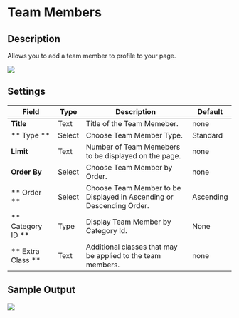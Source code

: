 # Team Members

## Description

Allows you to add a team member to profile to your page.

![](http://transvelo.github.io/bethlehem/docs/images/vc-team-members-settings.png)

## Settings

| Field | Type | Description | Default
| -- | -- | -- | -- |
| **Title** | Text | Title of the Team Memeber. | none
| ** Type ** | Select | Choose Team Member Type. | Standard |
| **Limit** | Text | Number of Team Memebers to be displayed on the page. | none
| **Order By** | Select | Choose Team Member by Order. | none
| ** Order ** |  Select | Choose Team Member to be Displayed in Ascending or Descending Order. | Ascending |
| ** Category ID ** | Type | Display Team Member by Category Id. | None |
| ** Extra Class ** | Text | Additional classes that may be applied to the team members. | none


## Sample Output

![](http://transvelo.github.io/bethlehem/docs/images/vc-team-members-output.png)
